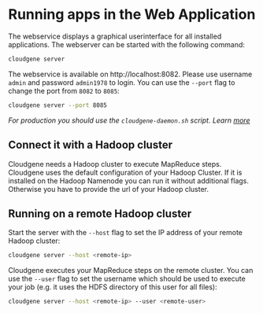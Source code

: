 # Running apps in the Web Application

The webservice displays a graphical userinterface for all installed applications. The webserver can be started with the following command:

```sh
cloudgene server
```

The webservice is available on http://localhost:8082. Please use username `admin` and password `admin1978` to login. You can use the `--port` flag to change the port from `8082` to `8085`:

```sh
cloudgene server --port 8085
```

*For production you should use the `cloudgene-daemon.sh` script. Learn [more]()*



## Connect it with a Hadoop cluster

Cloudgene needs a Hadoop cluster to execute MapReduce steps. Cloudgene uses the default configuration of your Hadoop Cluster. If it is installed on the Hadoop Namenode you can run it without additional flags. Otherwise you have to provide the url of your Hadoop cluster.

## Running on a remote Hadoop cluster

Start the server with the `--host` flag to set the IP address of your remote Hadoop cluster:

```sh
cloudgene server --host <remote-ip>
```

Cloudgene executes your MapReduce steps on the remote cluster. You can use the `--user` flag to set the username which should be used to execute your job (e.g. it uses the HDFS directory of this user for all files):

```sh
cloudgene server --host <remote-ip> --user <remote-user>
```

